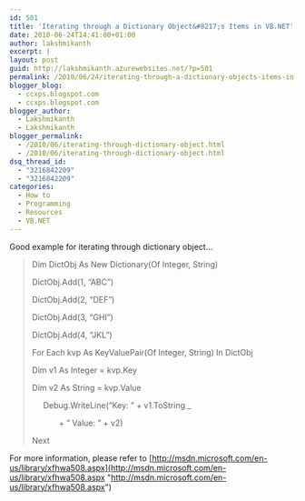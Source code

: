 ```yaml
---
id: 501
title: 'Iterating through a Dictionary Object&#8217;s Items in VB.NET'
date: 2010-06-24T14:41:00+01:00
author: lakshmikanth
excerpt: |
layout: post
guid: http://lakshmikanth.azurewebsites.net/?p=501
permalink: /2010/06/24/iterating-through-a-dictionary-objects-items-in-vb-net/
blogger_blog:
  - ccxps.blogspot.com
  - ccxps.blogspot.com
blogger_author:
  - Lakshmikanth
  - Lakshmikanth
blogger_permalink:
  - /2010/06/iterating-through-dictionary-object.html
  - /2010/06/iterating-through-dictionary-object.html
dsq_thread_id:
  - "3216842209"
  - "3216842209"
categories:
  - How to
  - Programming
  - Resources
  - VB.NET
---
```

Good example for iterating through dictionary object…

> Dim DictObj As New Dictionary(Of Integer, String)  
> 
> DictObj.Add(1, &#8220;ABC&#8221;)  
> 
> DictObj.Add(2, &#8220;DEF&#8221;)  
> 
> DictObj.Add(3, &#8220;GHI&#8221;)  
> 
> DictObj.Add(4, &#8220;JKL&#8221;)  
> 
> For Each kvp As KeyValuePair(Of Integer, String) In DictObj  
> 
> Dim v1 As Integer = kvp.Key  
> 
> Dim v2 As String = kvp.Value  
> 
>      Debug.WriteLine(&#8220;Key: &#8221; + v1.ToString _  
> 
>             + &#8221; Value: &#8221; + v2)  
> 
> Next

For more information, please refer to [http://msdn.microsoft.com/en-us/library/xfhwa508.aspx](http://msdn.microsoft.com/en-us/library/xfhwa508.aspx "http://msdn.microsoft.com/en-us/library/xfhwa508.aspx")